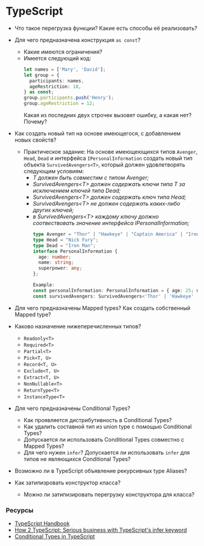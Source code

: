 # TypeScript

* Что такое перегрузка функции? Какие есть способы её реализовать?
* Для чего предназначена конструкция `as const`?
  * Какие имеются ограничения?
  * Имеется следующий код:
    ```typescript
    let names = ['Mary', 'David'];
    let group = {
      participants: names,
      ageRestriction: 18,
    } as const;
    group.participants.push('Henry');
    group.ageRestriction = 12;
    ```
    Какая из последних двух строчек вызовет ошибку, а какая нет? Почему?
* Как создать новый тип на основе имеющегося, с добавлением новых свойств?
  * Практическое задание: На основе имеющеющихся типов `Avenger`, `Head`, `Dead` и интерфейса `IPersonalInformation` создать новый тип объекта `SurvivedAvengers<T>`, который должен удовлетворять следующим условиям:
    * _T должен быть совместим с типом Avenger;_
    * _SurvivedAvengers\<T> должен содержать ключи типа T за исключением ключей типа Dead;_
    * _SurvivedAvengers\<T> должен содержать ключ типа Head;_
    * _SurvivedAvengers\<T> не должен содержать каких-либо других ключей;_
    * _в SurvivedAvengers\<T> каждому ключу должно соотвествовать значение интерфейса IPersonalInformation;_
      ```typescript
      type Avenger = "Thor" | "Hawkeye" | "Captain America" | "Iron Man" | "Dr. Strange";
      type Head = "Nick Fury";
      type Dead = "Iron Man";
      interface PersonalInformation {
        age: number;
        name: string;
        superpower: any;
      };

      Example:
      const personalInformation: PersonalInformation = { age: 25; name: 'NameOfAvenger', superpower: 'SuperpowerOfAvenger' };
      const survivedAvengers: SurvivedAvengers<'Thor' | 'Hawkeye' | 'Iron Man'> = { 'Thor': PersonalInformation, 'Hawkeye': PersonalInformation, 'Nick Fury': PersonalInformation };
      ```
* Для чего предназначены Mapped types? Как создать собственный Mapped type?
* Каково назначение нижеперечисленных типов?
  * `Readonly<T>`
  * `Required<T>`
  * `Partial<T>`
  * `Pick<T, U>`
  * `Record<T, U>`
  * `Exclude<T, U>`
  * `Extract<T, U>`
  * `NonNullable<T>`
  * `ReturnType<T>`
  * `InstanceType<T>`

* Для чего предназначены Conditional Types?
  * Как проявляется дистрибутивность в Conditional Types?
  * Как удалить составной тип из union type с помощью Conditional Types?
  * Допускается ли использовать Conditional Types совместно с Mapped Types?
  * Для чего нужен `infer`? Допускается ли использовать `infer` для типов не являющихся Conditional Types?
* Возможно ли в TypeScript объявление рекурсивных type Aliases?
* Как затипизровать конструктор класса?
  * Можно ли затипизировать перегрузку конструктора для класса?

### Ресурсы

* [TypeScript Handbook](https://www.typescriptlang.org/docs/handbook/advanced-types.html)
* [How 2 TypeScript: Serious business with TypeScript's infer keyword](https://dev.to/miracleblue/how-2-typescript-serious-business-with-typescripts-infer-keyword-40i5)
* [Conditional Types in TypeScript](https://mariusschulz.com/blog/conditional-types-in-typescript)
